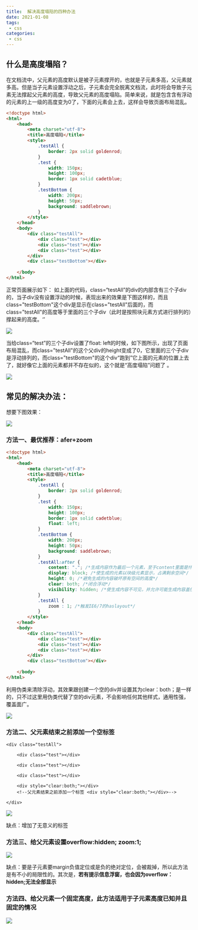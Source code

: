 ```yaml
---
title:  解决高度塌陷的四种办法
date: 2021-01-08
tags:
 - css
categories: 
 - css
---
```


## 什么是高度塌陷？
在文档流中，父元素的高度默认是被子元素撑开的，也就是子元素多高，父元素就多高。但是当子元素设置浮动之后，子元素会完全脱离文档流，此时将会导致子元素无法撑起父元素的高度，导致父元素的高度塌陷。简单来说，就是包含含有浮动的元素的上一级的高度变为0了，下面的元素会上去，这样会导致页面布局混乱。




```html
<!doctype html>
<html>
	<head>
		<meta charset="utf-8">
		<title>高度塌陷</title>
		<style>
			.testAll {
				border: 2px solid goldenrod;
			}
			.test {
				width: 150px;
				height: 100px;
				border: 1px solid cadetblue;
			}
			.testBottom {
				width: 200px;
				height: 50px;
				background: saddlebrown;
			}
		</style>
	</head>
	<body>
		<div class="testAll">
			<div class="test"></div>
			<div class="test"></div>
			<div class="test"></div>
		</div>
		<div class="testBottom"></div>
		
	</body>
</html>


```
正常页面展示如下：
如上面的代码，class=“testAll”的div的内部含有三个子div的，当子div没有设置浮动的时候，表现出来的效果是下图这样的，而且class="testBottom"这个div是显示在class="testAll"后面的，而class="testAll"的高度等于里面的三个子div（此时是按照块元素方式进行排列的）撑起来的高度。‘’

![](https://gitee.com/Sweny/images/raw/master/img/20210108204600.png)

当给class=“test”的三个子div设置了float: left的时候，如下图所示，出现了页面布局混乱，而class="testAll"的这个父div的height变成了0，它里面的三个子div是浮动排列的，而class="testBottom"的这个div“跑到”它上面的元素的位置上去了，就好像它上面的元素都并不存在似的，这个就是“高度塌陷”问题了 。

![](https://gitee.com/Sweny/images/raw/master/img/20210108204644.png)


## 常见的解决办法：

想要下图效果：

![](https://gitee.com/Sweny/images/raw/master/img/20210108204742.png)

### 方法一、最优推荐：afer+zoom

```html
<!doctype html>
<html>
	<head>
		<meta charset="utf-8">
		<title>高度塌陷</title>
		<style>
			.testAll {
				border: 2px solid goldenrod;
			}
			.test {
				width: 150px;
				height: 100px;
				border: 1px solid cadetblue;
				float: left;
			}
			.testBottom {
				width: 200px;
				height: 50px;
				background: saddlebrown;
			}
			.testAll:after {
				content: "."; /*生成内容作为最后一个元素，至于content里面是什么没有影响*/
				display: block; /*使生成的元素以块级元素显示，占满剩余空间*/
				height: 0; /*避免生成的内容破坏原有空间的高度*/
				clear: both; /*闭合浮动*/
				visibility: hidden; /*使生成内容不可见，并允许可能生成内容盖住的内容进行点击和交互*/
			}
			.testAll {
				zoom : 1; /*触发IE6/7的haslayout*/
			}
		</style>
	</head>
	<body>
		<div class="testAll">
			<div class="test"></div>
			<div class="test"></div>
			<div class="test"></div>
		</div>
		<div class="testBottom"></div>
		
	</body>
</html>

```
利用伪类来清除浮动，其效果跟创建一个空的div并设置其为clear：both；是一样的，只不过这里用伪类代替了空的div元素，不会影响任何其他样式，通用性强，覆盖面广。

![](https://gitee.com/Sweny/images/raw/master/img/20210108205610.png)


### 方法二、父元素结束之前添加一个空标签


```
<div class="testAll">

    <div class="test"></div>
    
    <div class="test"></div>
    
    <div class="test"></div>
    
    <div style="clear:both;"></div>
    <!--父元素结束之前添加一个标签 <div style="clear:both;"></div>-->

</div>
```

![](https://gitee.com/Sweny/images/raw/master/img/20210108210153.png)

缺点：增加了无意义的标签

### 方法三、给父元素设置overflow:hidden; zoom:1;

![](https://gitee.com/Sweny/images/raw/master/img/20210108210403.png)

缺点：要是子元素要margin负值定位或是负的绝对定位，会被裁掉，所以此方法是有不小的局限性的。其次是，**若有提示信息浮窗，也会因为overflow：hidden;无法全部显示**

### 方法四、给父元素一个固定高度，此方法适用于子元素高度已知并且固定的情况

![](https://gitee.com/Sweny/images/raw/master/img/20210108210830.png)
